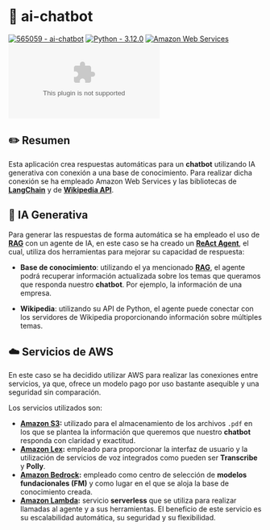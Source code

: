 # 🤖 ai-chatbot

[![565059 - ai-chatbot](https://img.shields.io/static/v1?label=565059&message=ai-chatbot&color=FF8900&logo=github)](https://github.com/565059/ai-chatbot "Go to GitHub repo") [![Python - 3.12.0](https://img.shields.io/static/v1?label=Python&message=3.12.0&color=3776AB&logo=python&logoColor=FFDE56)](https://www.python.org/downloads/release/python-3120/ "Go to Python version") [![Amazon Web Services](https://img.shields.io/static/v1?label=Amazon-Web-Services&message=&color=#232F3E&logo=amazonwebservices&logoColor=FFFFFF)](https://aws.amazon.com "Go to AWS console") ![[Amazon_Web_Services - a](https://img.shields.io/badge/Amazon_Web_Services-a?style=plastic&logo=amazonwebservices&labelColor=232f3e&color=232f3e)](https%3A%2F%2Faws.amazon.com)


## ✏️ Resumen

Esta aplicación crea respuestas automáticas para un **chatbot** utilizando IA generativa con conexión a una base de conocimiento. Para realizar dicha conexión se ha empleado Amazon Web Services y las bibliotecas de [**LangChain**](https://github.com/langchain-ai/langchain) y de [**Wikipedia API**](https://github.com/martin-majlis/Wikipedia-API).

## 🧬 IA Generativa

Para generar las respuestas de forma automática se ha empleado el uso de [**RAG**](https://aws.amazon.com/what-is/retrieval-augmented-generation/) con un agente de IA, en este caso se ha creado un [**ReAct Agent**](https://react-lm.github.io/), el cual, utiliza dos herramientas para mejorar su capacidad de respuesta:

* **Base de conocimiento**: utilizando el ya mencionado [**RAG**](https://aws.amazon.com/what-is/retrieval-augmented-generation/), el agente podrá recuperar información actualizada sobre los temas que queramos que responda nuestro **chatbot**. Por ejemplo, la información de una empresa.  

* **Wikipedia**: utilizando su API de Python, el agente puede conectar con los servidores de Wikipedia proporcionando información sobre múltiples temas.

## ☁️ Servicios de AWS

En este caso se ha decidido utilizar AWS para realizar las conexiones entre servicios, ya que, ofrece un modelo pago por uso bastante asequible y una seguridad sin comparación.

Los servicios utilizados son:

* **[Amazon S3](https://aws.amazon.com/s3):** utilizado para el almacenamiento de los archivos `.pdf` en los que se plantea la información que queremos que nuestro **chatbot** responda con claridad y exactitud.
* **[Amazon Lex](https://aws.amazon.com/lex/):** empleado para proporcionar la interfaz de usuario y la utilización de servicios de voz integrados como pueden ser **Transcribe** y **Polly**.
* **[Amazon Bedrock](https://aws.amazon.com/bedrock/):** empleado como centro de selección de **modelos fundacionales (FM)** y como lugar en el que se aloja la base de conocimiento creada.
* **[Amazon Lambda](https://aws.amazon.com/lambda/):** servicio **serverless** que se utiliza para realizar llamadas al agente y a sus herramientas. El beneficio de este servicio es su escalabilidad automática, su seguridad y su flexibilidad.
